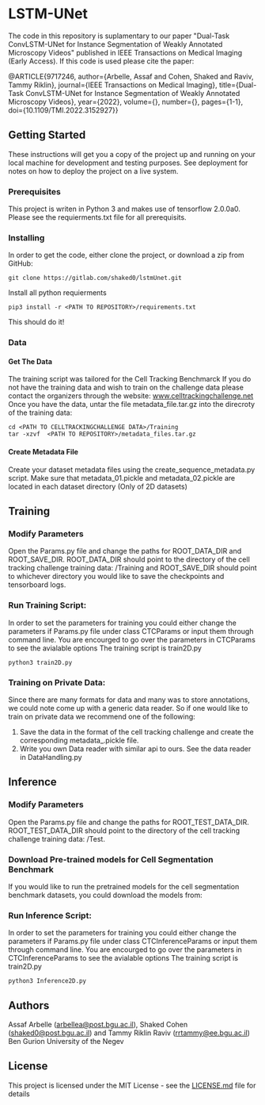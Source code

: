 # LSTM-UNet

The code in this repository is suplamentary to our paper "Dual-Task ConvLSTM-UNet for Instance Segmentation of Weakly Annotated Microscopy Videos" published in IEEE Transactions on Medical Imaging (Early Access).
If this code is used please cite the paper:

@ARTICLE{9717246,  author={Arbelle, Assaf and Cohen, Shaked and Raviv, Tammy Riklin},  journal={IEEE Transactions on Medical Imaging},   title={Dual-Task ConvLSTM-UNet for Instance Segmentation of Weakly Annotated Microscopy Videos},   year={2022},  volume={},  number={},  pages={1-1},  doi={10.1109/TMI.2022.3152927}}

## Getting Started

These instructions will get you a copy of the project up and running on your local machine for development and testing purposes. See deployment for notes on how to deploy the project on a live system.

### Prerequisites


This project is writen in Python 3 and makes use of tensorflow 2.0.0a0. 
Please see the requierments.txt file for all prerequisits. 

### Installing

In order to get the code, either clone the project, or download a zip from GitHub:
```
git clone https://gitlab.com/shaked0/lstmUnet.git
```

Install all python requierments

```
pip3 install -r <PATH TO REPOSITORY>/requirements.txt 
```

This should do it!
### Data
#### Get The Data
The training script was tailored for the Cell Tracking Benchmarck
If you do not have the training data and wish to train on the challenge data please contact the organizers through the website: www.celltrackingchallenge.net
Once you have the data, untar the file metadata_file.tar.gz into the direcroty of the training data: 

```
cd <PATH TO CELLTRACKINGCHALLENGE DATA>/Training
tar -xzvf  <PATH TO REPOSITORY>/metadata_files.tar.gz
```
#### Create Metadata File 
Create your dataset metadata files using the create_sequence_metadata.py script.
Make sure that metadata_01.pickle and metadata_02.pickle are located in each dataset directory (Only of 2D datasets)

## Training
### Modify Parameters

Open the Params.py file and change the paths for ROOT_DATA_DIR and ROOT_SAVE_DIR. 
ROOT_DATA_DIR should point to the directory of the cell tracking challenge training data: <PATH TO CELLTRACKINGCHALLENGE DATA>/Training and ROOT_SAVE_DIR should point to whichever directory you would like to save the checkpoints and tensorboard logs.

  

### Run Training Script:
In order to set the parameters for training you could either change the parameters if Params.py file under class CTCParams
or input them through command line.
You are encourged to go over the parameters in CTCParams to see the avialable options
The training script is train2D.py

```
python3 train2D.py
```
### Training on Private Data:
Since there are many formats for data and many was to store annotations, we could note come up with a generic data reader.
So if one would like to train on private data we recommend one of the following:
1. Save the data in the format of the cell tracking challenge and create the corresponding metadata_<sequenceNumber>.pickle file. 
2. Write you own Data reader with similar api to ours. See the data reader in DataHandling.py

## Inference 
### Modify Parameters

Open the Params.py file and change the paths for ROOT_TEST_DATA_DIR. 
ROOT_TEST_DATA_DIR should point to the directory of the cell tracking challenge training data: <PATH TO CELLTRACKINGCHALLENGE DATA>/Test.

### Download Pre-trained models for Cell Segmentation Benchmark
If you would like to run the pretrained models for the cell segmentation benchmark datasets, you could download the models from:



### Run Inference Script:
In order to set the parameters for training you could either change the parameters if Params.py file under class CTCInferenceParams
or input them through command line.
You are encourged to go over the parameters in CTCInferenceParams to see the avialable options
The training script is train2D.py

```
python3 Inference2D.py
```

## Authors

Assaf Arbelle (arbellea@post.bgu.ac.il), Shaked Cohen (shaked0@post.bgu.ac.il) and Tammy Riklin Raviv (rrtammy@ee.bgu.ac.il)
Ben Gurion University of the Negev
## License

This project is licensed under the MIT License - see the [LICENSE.md](LICENSE.md) file for details
